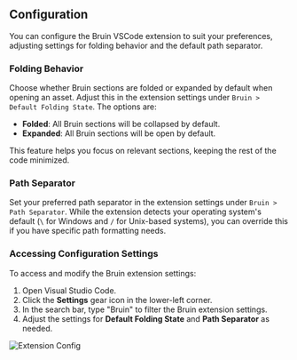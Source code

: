 ## Configuration

You can configure the Bruin VSCode extension to suit your preferences, adjusting settings for folding behavior and the default path separator.

### Folding Behavior

Choose whether Bruin sections are folded or expanded by default when opening an asset. Adjust this in the extension settings under `Bruin > Default Folding State`. The options are:
  - **Folded**: All Bruin sections will be collapsed by default.
  - **Expanded**: All Bruin sections will be open by default.

This feature helps you focus on relevant sections, keeping the rest of the code minimized.

### Path Separator

Set your preferred path separator in the extension settings under `Bruin > Path Separator`. While the extension detects your operating system's default (`\` for Windows and `/` for Unix-based systems), you can override this if you have specific path formatting needs.

### Accessing Configuration Settings

To access and modify the Bruin extension settings:

1. Open Visual Studio Code.
2. Click the **Settings** gear icon in the lower-left corner.
3. In the search bar, type "Bruin" to filter the Bruin extension settings.
4. Adjust the settings for **Default Folding State** and **Path Separator** as needed.


![Extension Config](../vscode-extension/extension-config.png)
